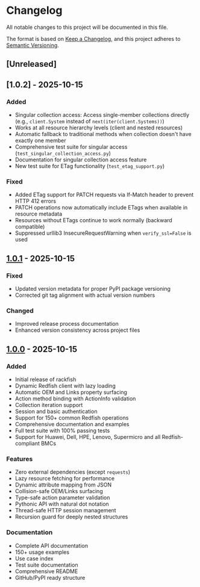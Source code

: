 # Changelog

All notable changes to this project will be documented in this file.

The format is based on [Keep a Changelog](https://keepachangelog.com/en/1.0.0/),
and this project adheres to [Semantic Versioning](https://semver.org/spec/v2.0.0.html).

## [Unreleased]

## [1.0.2] - 2025-10-15

### Added

- Singular collection access: Access single-member collections directly (e.g., `client.System` instead of `next(iter(client.Systems))`)
- Works at all resource hierarchy levels (client and nested resources)
- Automatic fallback to traditional methods when collection doesn't have exactly one member
- Comprehensive test suite for singular access (`test_singular_collection_access.py`)
- Documentation for singular collection access feature
- New test suite for ETag functionality (`test_etag_support.py`)

### Fixed

- Added ETag support for PATCH requests via If-Match header to prevent HTTP 412 errors
- PATCH operations now automatically include ETags when available in resource metadata
- Resources without ETags continue to work normally (backward compatible)
- Suppressed urllib3 InsecureRequestWarning when `verify_ssl=False` is used

## [1.0.1] - 2025-10-15

### Fixed

- Updated version metadata for proper PyPI package versioning
- Corrected git tag alignment with actual version numbers

### Changed

- Improved release process documentation
- Enhanced version consistency across project files

## [1.0.0] - 2025-10-15

### Added

- Initial release of rackfish
- Dynamic Redfish client with lazy loading
- Automatic OEM and Links property surfacing
- Action method binding with ActionInfo validation
- Collection iteration support
- Session and basic authentication
- Support for 150+ common Redfish operations
- Comprehensive documentation and examples
- Full test suite with 100% passing tests
- Support for Huawei, Dell, HPE, Lenovo, Supermicro and all Redfish-compliant BMCs

### Features

- Zero external dependencies (except `requests`)
- Lazy resource fetching for performance
- Dynamic attribute mapping from JSON
- Collision-safe OEM/Links surfacing
- Type-safe action parameter validation
- Pythonic API with natural dot notation
- Thread-safe HTTP session management
- Recursion guard for deeply nested structures

### Documentation

- Complete API documentation
- 150+ usage examples
- Use case index
- Test suite documentation
- Comprehensive README
- GitHub/PyPI ready structure

[1.0.1]: https://github.com/thefrolov/rackfish/releases/tag/v1.0.1
[1.0.0]: https://github.com/thefrolov/rackfish/releases/tag/v1.0.0
